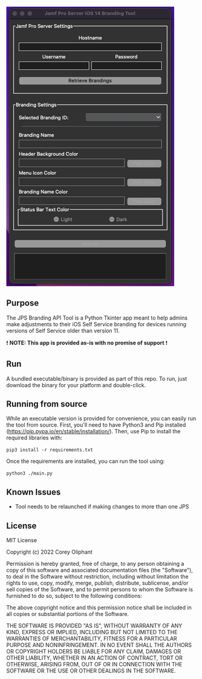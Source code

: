 ![Branding Tool](https://raw.githubusercontent.com/manicmachine/JPS-Branding-API-Tool/main/BrandingTool_Screenshot.png)

## Purpose
The JPS Branding API Tool is a Python Tkinter app meant to help admins make adjustments
to their iOS Self Service branding for devices running versions of Self Service
older than version 11.

❗ **NOTE: This app is provided as-is with no promise of support** ❗

## Run
A bundled executable/binary is provided as part of this repo. To run, just download
the binary for your platform and double-click.

## Running from source
While an executable version is provided for convenience, you can easily run
the tool from source. First, you'll need to have Python3 and Pip installed (https://pip.pypa.io/en/stable/installation/).
Then, use Pip to install the required libraries with:

`pip3 install -r requirements.txt`

Once the requirements are installed, you can run the tool using:

`python3 ./main.py`

## Known Issues
- Tool needs to be relaunched if making changes to more than one JPS

## License
MIT License

Copyright (c) 2022 Corey Oliphant

Permission is hereby granted, free of charge, to any person obtaining a copy of this software and associated documentation files (the "Software"), to deal in the Software without restriction, including without limitation the rights to use, copy, modify, merge, publish, distribute, sublicense, and/or sell copies of the Software, and to permit persons to whom the Software is furnished to do so, subject to the following conditions:

The above copyright notice and this permission notice shall be included in all copies or substantial portions of the Software.

THE SOFTWARE IS PROVIDED "AS IS", WITHOUT WARRANTY OF ANY KIND, EXPRESS OR IMPLIED, INCLUDING BUT NOT LIMITED TO THE WARRANTIES OF MERCHANTABILITY, FITNESS FOR A PARTICULAR PURPOSE AND NONINFRINGEMENT. IN NO EVENT SHALL THE AUTHORS OR COPYRIGHT HOLDERS BE LIABLE FOR ANY CLAIM, DAMAGES OR OTHER LIABILITY, WHETHER IN AN ACTION OF CONTRACT, TORT OR OTHERWISE, ARISING FROM, OUT OF OR IN CONNECTION WITH THE SOFTWARE OR THE USE OR OTHER DEALINGS IN THE SOFTWARE.
